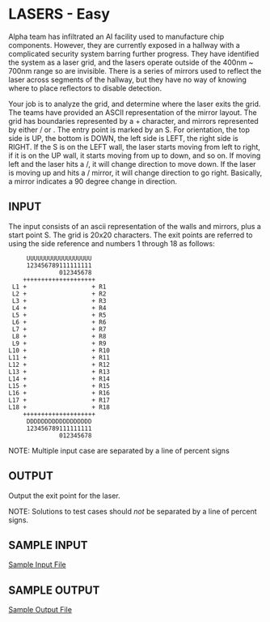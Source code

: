 <!-- RATING: EASY -->
<!-- NAME: LASERS -->
<!-- GENERATOR: generate.pl -->
# LASERS - Easy

Alpha team has infiltrated an AI facility used to manufacture chip components. However, they are currently exposed in a hallway with a complicated security system barring further progress. They have identified the system as a laser grid, and the lasers operate outside of the 400nm ~ 700nm range so are invisible. There is a series of mirrors used to reflect the laser across segments of the hallway, but they have no way of knowing where to place reflectors to disable detection.

Your job is to analyze the grid, and determine where the laser exits the grid. The teams have provided an ASCII representation of the mirror layout. The grid has boundaries represented by a + character, and mirrors represented by either / or \. The entry point is marked by an S. For orientation, the top side is UP, the bottom is DOWN, the left side is LEFT, the right side is RIGHT. If the S is on the LEFT wall, the laser starts moving from left to right, if it is on the UP wall, it starts moving from up to down, and so on. If moving left and the laser hits a /, it will change direction to move down. If the laser is moving up and hits a / mirror, it will change direction to go right. Basically, a mirror indicates a 90 degree change in direction.

## INPUT
The input consists of an ascii representation of the walls and mirrors, plus a start point S. The grid is 20x20 characters. The exit points are referred to using the side reference and numbers 1 through 18 as follows: 

	     UUUUUUUUUUUUUUUUUU
	     123456789111111111
	              012345678
	    ++++++++++++++++++++
	 L1 +                  + R1
	 L2 +                  + R2
	 L3 +                  + R3
	 L4 +                  + R4
	 L5 +                  + R5
	 L6 +                  + R6
	 L7 +                  + R7
	 L8 +                  + R8
	 L9 +                  + R9
	L10 +                  + R10
	L11 +                  + R11
	L12 +                  + R12
	L13 +                  + R13
	L14 +                  + R14
	L15 +                  + R15
	L16 +                  + R16
	L17 +                  + R17
	L18 +                  + R18
	    ++++++++++++++++++++
	     DDDDDDDDDDDDDDDDDD
	     123456789111111111
	              012345678

NOTE: Multiple input case are separated by a line of percent signs

## OUTPUT
Output the exit point for the laser.

NOTE: Solutions to test cases should *not* be separated by a line of percent signs.

## SAMPLE INPUT
<a target=new href='/include/lasers-hard-input.txt'>Sample Input File</a>
## SAMPLE OUTPUT
<a target=new href='/include/lasers-hard-output.txt'>Sample Output File</a>
